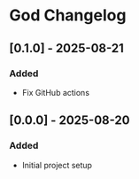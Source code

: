 # God Changelog

## [0.1.0] - 2025-08-21

### Added
- Fix GitHub actions

## [0.0.0] - 2025-08-20

### Added
- Initial project setup